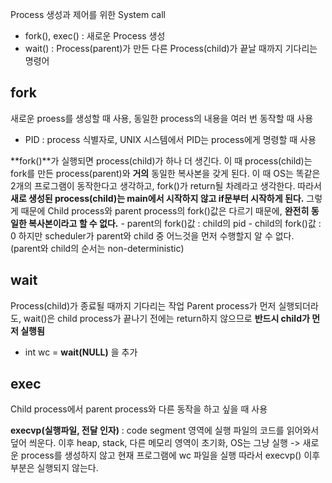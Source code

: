 Process 생성과 제어를 위한 System call
- fork(), exec() : 새로운 Process 생성
- wait() : Process(parent)가 만든 다른 Process(child)가 끝날 때까지 기다리는 명령어

## fork
새로운 proess를 생성할 때 사용, 동일한 process의 내용을 여러 번 동작할 때 사용
- PID : process 식별자로, UNIX 시스템에서 PID는 process에게 명령할 때 사용

**fork()**가 실행되면 process(child)가 하나 더 생긴다. 이 때 process(child)는 fork를 만든 process(parent)와 **거의** 동일한 복사본을 갖게 된다.
이 때 OS는 똑같은 2개의 프로그램이 동작한다고 생각하고, fork()가 return될 차례라고 생각한다. 
따라서 **새로 생성된 process(child)는 main에서 시작하지 않고 if문부터 시작하게 된다.**
그렇게 때문에 Child process와 parent process의 fork()값은 다르기 때문에, **완전히 동일한 복사본이라고 할 수 없다.**
    -  parent의 fork()값 : child의 pid
    -  child의 fork()값 : 0
하지만 scheduler가 parent와 child 중 어느것을 먼저 수행할지 알 수 없다. (parent와 child의 순서는 non-deterministic)


## wait
Process(child)가 종료될 때까지 기다리는 작업
Parent process가 먼저 실행되더라도, wait()은 child process가 끝나기 전에는 return하지 않으므로 **반드시 child가 먼저 실행됨**
- int wc = **wait(NULL)** 을 추가


## exec
Child process에서 parent process와 다른 동작을 하고 싶을 때 사용

**execvp(실행파일, 전달 인자)** : code segment 영역에 실행 파일의 코드를 읽어와서 덮어 씌운다. 
이후 heap, stack, 다른 메모리 영역이 초기화, OS는 그냥 실행
-> 새로운 process를 생성하지 않고 현재 프로그램에 wc 파일을 실행 
따라서 execvp() 이후 부분은 실행되지 않는다.
